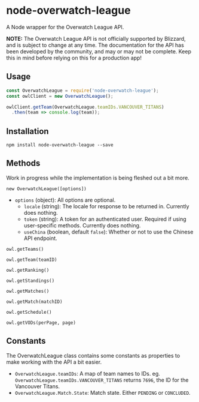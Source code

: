 # node-overwatch-league
A Node wrapper for the Overwatch League API.

**NOTE:** The Overwatch League API is not officially supported by Blizzard, and is subject to change at any time. The documentation for the API has been developed by the community, and may or may not be complete. Keep this in mind before relying on this for a production app!

## Usage

```js
const OverwatchLeague = require('node-overwatch-league');
const owlClient = new OverwatchLeague();

owlClient.getTeam(OverwatchLeague.teamIDs.VANCOUVER_TITANS)
  .then(team => console.log(team));
```

## Installation

`npm install node-overwatch-league --save`

## Methods

Work in progress while the implementation is being fleshed out a bit more.

`new OverwatchLeague([options])`
- `options` (object): All options are optional.
  - `locale` (string): The locale for response to be returned in. Currently does nothing.
  - `token` (string): A token for an authenticated user. Required if using user-specific methods. Currently does nothing.
  - `useChina` (boolean, default `false`): Whether or not to use the Chinese API endpoint.

`owl.getTeams()`

`owl.getTeam(teamID)`

`owl.getRanking()`

`owl.getStandings()`

`owl.getMatches()`

`owl.getMatch(matchID)`

`owl.getSchedule()`

`owl.getVODs(perPage, page)`

## Constants
The OverwatchLeague class contains some constants as properties to make working with the API a bit easier.

* `OverwatchLeague.teamIDs`: A map of team names to IDs.
  eg. `OverwatchLeague.teamIDs.VANCOUVER_TITANS` returns `7696`, the ID for the Vancouver Titans.
* `OverwatchLeague.Match.State`: Match state. Either `PENDING` or `CONCLUDED`.